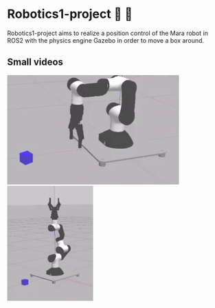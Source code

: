 # Robotics1-project :robot: :mechanical_arm:

Robotics1-project aims to realize a position control of the Mara robot in ROS2 with the physics engine Gazebo in order to move a box around.

## Small videos
<img src="showoff.gif" width="400" >
<img src="showoff_gripper.gif" width="200" >
